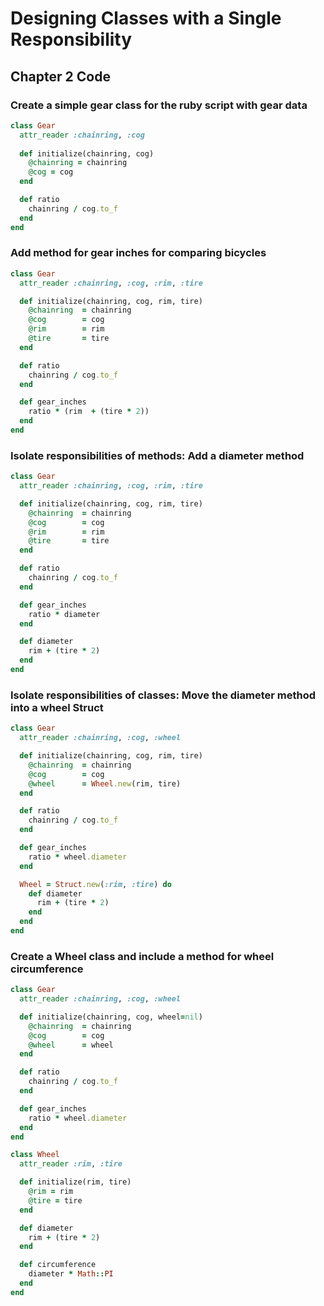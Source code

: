 # Designing Classes with a Single Responsibility

## Chapter 2 Code

### Create a simple gear class for the ruby script with gear data
```ruby
class Gear
  attr_reader :chainring, :cog
  
  def initialize(chainring, cog)
    @chainring = chainring
    @cog = cog
  end

  def ratio
    chainring / cog.to_f
  end
end
```

### Add method for gear inches for comparing bicycles
```ruby
class Gear
  attr_reader :chainring, :cog, :rim, :tire

  def initialize(chainring, cog, rim, tire)
    @chainring  = chainring
    @cog        = cog
    @rim        = rim
    @tire       = tire
  end

  def ratio 
    chainring / cog.to_f
  end

  def gear_inches 
    ratio * (rim  + (tire * 2))
  end
end
```

### Isolate responsibilities of methods: Add a diameter method
```ruby
class Gear
  attr_reader :chainring, :cog, :rim, :tire

  def initialize(chainring, cog, rim, tire)
    @chainring  = chainring
    @cog        = cog
    @rim        = rim
    @tire       = tire
  end

  def ratio 
    chainring / cog.to_f
  end

  def gear_inches 
    ratio * diameter
  end

  def diameter
    rim + (tire * 2)
  end
end
```

### Isolate responsibilities of classes: Move the diameter method into a wheel Struct
```ruby
class Gear
  attr_reader :chainring, :cog, :wheel

  def initialize(chainring, cog, rim, tire)
    @chainring  = chainring
    @cog        = cog
    @wheel      = Wheel.new(rim, tire)
  end

  def ratio 
    chainring / cog.to_f
  end

  def gear_inches 
    ratio * wheel.diameter
  end

  Wheel = Struct.new(:rim, :tire) do 
    def diameter
      rim + (tire * 2)
    end
  end
end
```

### Create a Wheel class and include a method for wheel circumference
```ruby
class Gear
  attr_reader :chainring, :cog, :wheel

  def initialize(chainring, cog, wheel=nil)
    @chainring  = chainring
    @cog        = cog
    @wheel      = wheel
  end

  def ratio 
    chainring / cog.to_f
  end

  def gear_inches 
    ratio * wheel.diameter
  end
end

class Wheel
  attr_reader :rim, :tire

  def initialize(rim, tire)
    @rim = rim 
    @tire = tire
  end

  def diameter
    rim + (tire * 2) 
  end

  def circumference
    diameter * Math::PI
  end
end
```

